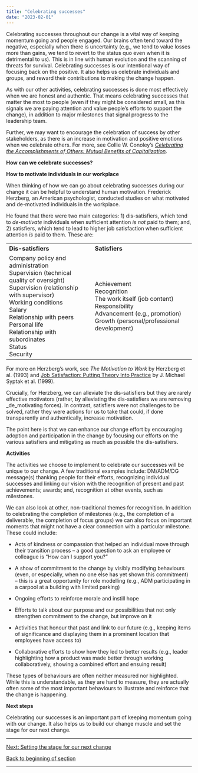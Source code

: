 ```yaml
---
title: "Celebrating successes"
date: "2023-02-01"
---
```


Celebrating successes throughout our change is a vital way of keeping momentum going and people engaged. Our brains often tend toward the negative, especially when there is uncertainty (e.g., we tend to value losses more than gains, we tend to revert to the status quo even when it is detrimental to us). This is in line with human evolution and the scanning of threats for survival. Celebrating successes is our intentional way of focusing back on the positive. It also helps us celebrate individuals and groups, and reward their contributions to making the change happen.

As with our other activities, celebrating successes is done most effectively when we are honest and authentic. That means celebrating successes that matter the most to people (even if they might be considered small, as this signals we are paying attention and value people’s efforts to support the change), in addition to major milestones that signal progress to the leadership team.

Further, we may want to encourage the celebration of success by other stakeholders, as there is an increase in motivation and positive emotions when we celebrate others. For more, see Collie W. Conoley’s [_Celebrating the Accomplishments of Others: Mutual Benefits of Capitalization_](https://journals.sagepub.com/doi/abs/10.1177/0011000015584066).

**How can we celebrate successes?**

**How to motivate individuals in our workplace**

When thinking of how we can go about celebrating successes during our change it can be helpful to understand human motivation. Frederick Herzberg, an American psychologist, conducted studies on what motivated and de-motivated individuals in the workplace.

He found that there were two main categories: 1) dis-satisfiers, which tend to _de-motivate_ individuals when sufficient attention _is not_ paid to them; and, 2) satisfiers, which tend to lead to higher job satisfaction when sufficient attention _is_ paid to them. These are:

<table><tbody><tr><td><strong>Dis-satisfiers</strong></td><td><strong>Satisfiers</strong></td></tr><tr><td>Company policy and administration<br>Supervision (technical quality of oversight)<br>Supervision (relationship with supervisor)<br>Working conditions<br>Salary<br>Relationship with peers<br>Personal life<br>Relationship with subordinates<br>Status<br>Security</td><td>Achievement<br>Recognition<br>The work itself (job content)<br>Responsibility<br>Advancement (e.g., promotion)<br>Growth (personal/professional development)</td></tr></tbody></table>

For more on Herzberg’s work, see _The Motivation to Work_ by Herzberg et al. (1993) and [Job Satisfaction: Putting Theory Into Practice](https://www.aafp.org/pubs/fpm/issues/1999/1000/p26.html#fpm19991000p26-bt2) by J. Michael Syptak et al. (1999).

Crucially, for Herzberg, we can alleviate the dis-satisfiers but they are rarely effective motivators (rather, by alleviating the dis-satisfiers we are removing _de_motivating forces). In contrast, satisfiers were not challenges to be solved, rather they were actions for us to take that could, if done transparently and authentically, increase motivation.

The point here is that we can enhance our change effort by encouraging adoption and participation in the change by focusing our efforts on the various satisfiers and mitigating as much as possible the dis-satisfiers.

**Activities**

The activities we choose to implement to celebrate our successes will be unique to our change. A few traditional examples include: DM/ADM/DG message(s) thanking people for their efforts, recognizing individual successes and linking our vision with the recognition of present and past achievements; awards; and, recognition at other events, such as milestones.

We can also look at other, non-traditional themes for recognition. In addition to celebrating the completion of milestones (e.g., the completion of a deliverable, the completion of focus groups) we can also focus on important moments that might not have a clear connection with a particular milestone. These could include:

- Acts of kindness or compassion that helped an individual move through their transition process – a good question to ask an employee or colleague is “How can I support you?”

- A show of commitment to the change by visibly modifying behaviours (even, or especially, when no one else has yet shown this commitment) – this is a great opportunity for role modelling (e.g., ADM participating in a carpool at a building with limited parking)

- Ongoing efforts to reinforce morale and instill hope

- Efforts to talk about our purpose and our possibilities that not only strengthen commitment to the change, but improve on it

- Activities that honour that past and link to our future (e.g., keeping items of significance and displaying them in a prominent location that employees have access to)

- Collaborative efforts to show how they led to better results (e.g., leader highlighting how a product was made better through working collaboratively, showing a combined effort and ensuing result)

These types of behaviours are often neither measured nor highlighted. While this is understandable, as they are hard to measure, they are actually often some of the most important behaviours to illustrate and reinforce that the change is happening.

**Next steps**

Celebrating our successes is an important part of keeping momentum going with our change. It also helps us to build our change muscle and set the stage for our next change.

* * *

[Next: Setting the stage for our next change](https://articles.alpha.canada.ca/framework-for-leading-change/setting-the-stage-for-our-next-change/)

[Back to beginning of section](https://articles.alpha.canada.ca/framework-for-leading-change/implementing-the-change/)

* * *
